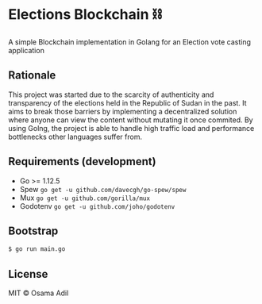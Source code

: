 # Elections Blockchain ⛓️

A simple Blockchain implementation in Golang for an Election vote casting application

## Rationale

This project was started due to the scarcity of authenticity and transparency of the elections held in the Republic of Sudan in the past. It aims to break those barriers by implementing a decentralized solution where anyone can view the content without mutating it once commited. By using Golng, the project is able to handle high traffic load and performance bottlenecks other languages suffer from.

## Requirements (development)
- Go >= 1.12.5
- Spew ```go get -u github.com/davecgh/go-spew/spew```
- Mux ```go get -u github.com/gorilla/mux```
- Godotenv ```go get -u github.com/joho/godotenv```

## Bootstrap

```bash
$ go run main.go
```

## License
MIT &copy; Osama Adil
